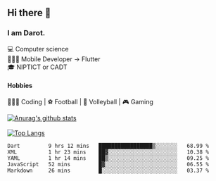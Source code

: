 ## Hi there 👋

### I am Darot.

💻 Computer science <br>
🧑🏻‍💻 Mobile Developer -> Flutter<br>
🎓 NIPTICT or CADT<br>

#### Hobbies 
🧑🏻‍💻 Coding  |  ⚽️ Football | 🏐 Volleyball | 🎮 Gaming<br>

<!-- [![Darot's GitHub stats](https://github-readme-stats.vercel.app/api?username=darot-chen)](https://github.com/darot-chen/github-readme-stats) -->
<!--
**darot-chen/darot-chen** is a ✨ _special_ ✨ repository because its `README.md` (this file) appears on your GitHub profile.

Here are some ideas to get you started:

- 🔭 I’m currently working on ...
- 🌱 I’m currently learning ...
- 👯 I’m looking to collaborate on ...
- 🤔 I’m looking for help with ...
- 💬 Ask me about ...
- 📫 How to reach me: ...
- 😄 Pronouns: ...
- ⚡ Fun fact: ...
-->

[![Anurag's github stats](https://github-readme-stats.vercel.app/api?username=darot-chen&count_private=true&theme=cobalt&show_icons=true)](https://github.com/darot-chen)
</br>
</br>
[![Top Langs](https://github-readme-stats.vercel.app/api/top-langs/?username=darot-chen&layout=compact&theme=cobalt)](https://github.com/darot-chen/)


<!--START_SECTION:waka-->

```text
Dart         9 hrs 12 mins   █████████████████▒░░░░░░░   68.99 %
XML          1 hr 23 mins    ██▓░░░░░░░░░░░░░░░░░░░░░░   10.38 %
YAML         1 hr 14 mins    ██▒░░░░░░░░░░░░░░░░░░░░░░   09.25 %
JavaScript   52 mins         █▓░░░░░░░░░░░░░░░░░░░░░░░   06.55 %
Markdown     26 mins         █░░░░░░░░░░░░░░░░░░░░░░░░   03.37 %
```

<!--END_SECTION:waka-->
